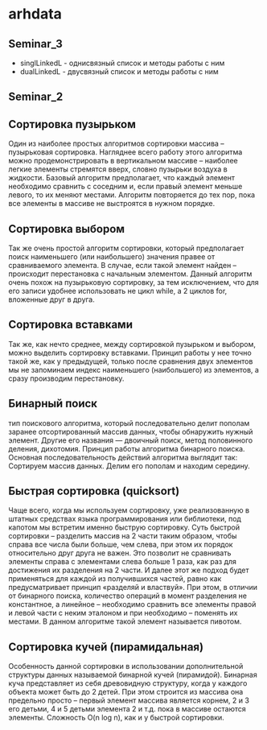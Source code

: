 # arhdata

## Seminar_3
* singlLinkedL - однисвязный список и методы работы с ним
* dualLinkedL - двусвязный список и методы работы с ним

## Seminar_2
## Сортировка пузырьком
Один из наиболее простых алгоритмов сортировки массива – пузырьковая
сортировка. Нагляднее всего работу этого алгоритма можно продемонстрировать в
вертикальном массиве – наиболее легкие элементы стремятся вверх, словно
пузырьки воздуха в жидкости.
Базовый алгоритм предполагает, что каждый элемент необходимо сравнить с
соседним и, если правый элемент меньше левого, то их меняют местами. Алгоритм
повторяется до тех пор, пока все элементы в массиве не выстроятся в нужном
порядке.

## Сортировка выбором
Так же очень простой алгоритм сортировки, который предполагает поиск
наименьшего (или наибольшего) значения правее от сравниваемого элемента. В
случае, если такой элемент найден – происходит перестановка с начальным
элементом.
Данный алгоритм очень похож на пузырьковую сортировку, за тем исключением,
что для его записи удобнее использовать не цикл while, а 2 циклов for, вложенные
друг в друга.

## Сортировка вставками
Так же, как нечто среднее, между сортировкой пузырьком и выбором, можно
выделить сортировку вставками. Принцип работы у нее точно такой же, как у
предыдущей, только после сравнения двух элементов мы не запоминаем индекс
наименьшего (наибольшего) из элементов, а сразу производим перестановку.

## Бинарный поиск 
тип поискового алгоритма, который последовательно
делит пополам заранее отсортированный массив данных, чтобы обнаружить
нужный элемент. Другие его названия — двоичный поиск, метод половинного
деления, дихотомия. Принцип работы алгоритма бинарного поиска. Основная
последовательность действий алгоритма выглядит так: Сортируем массив
данных. Делим его пополам и находим середину.

## Быстрая сортировка (quicksort)
Чаще всего, когда мы используем сортировку, уже реализованную в штатных
средствах языка программирования или библиотеки, под капотом мы встретим
именно быструю сортировку. Суть быстрой сортировки – разделить массив на 2
части таким образом, чтобы справа все числа были больше, чем слева, при этом их
порядок относительно друг друга не важен. Это позволит не сравнивать элементы
справа с элементами слева больше 1 раза, как раз для достижения их разделения
на 2 части. И далее этот же подход будет применяться для каждой из получившихся
частей, равно как предусматривает принцип «разделяй и властвуй». При этом, в
отличии от бинарного поиска, количество операций в момент разделения не
константное, а линейное – необходимо сравнить все элементы правой и левой
части с неким эталоном и при необходимо – поменять их местами. В данном
алгоритме такой элемент называется пивотом.

## Сортировка кучей (пирамидальная)
Особенность данной сортировки в использовании дополнительной структуры
данных называемой бинарной кучей (пирамидой).
Бинарная куча представляет из себя древовидную структуру, когда у каждого
объекта может быть до 2 детей. При этом строится из массива она предельно
просто – первый элемент массива является корнем, 2 и 3 его детьми, 4 и 5 детьми
элемента 2 и т.д. пока в массиве остаются элементы. 
Cложность O(n log n), как и у быстрой сортировки.




